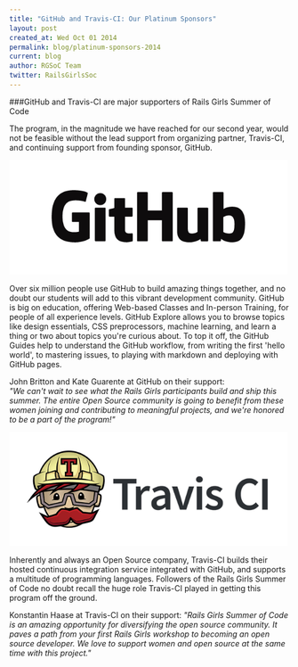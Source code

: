 ```yaml
---
title: "GitHub and Travis-CI: Our Platinum Sponsors"
layout: post
created_at: Wed Oct 01 2014
permalink: blog/platinum-sponsors-2014
current: blog
author: RGSoC Team
twitter: RailsGirlsSoc
---
```


###GitHub and Travis-CI are major supporters of Rails Girls Summer of Code

The program, in the magnitude we have reached for our second year, would not be feasible without the lead support from organizing partner, Travis-CI, and continuing support from founding sponsor, GitHub.

<a href="https://github.com/"><img src="/img/sponsors/github.png" width="500"></a>

Over six million people use GitHub to build amazing things together, and no doubt our students will add to this vibrant development community. GitHub is big on education, offering Web-based Classes and In-person Training, for people of all experience levels. GitHub Explore allows you to browse topics like design essentials, CSS preprocessors, machine learning, and learn a thing or two about topics you're curious about. To top it off, the GitHub Guides help to understand the GitHub workflow, from writing the first 'hello world', to mastering issues, to playing with markdown and deploying with GitHub pages.

John Britton and Kate Guarente at GitHub on their support:  
*"We can't wait to see what the Rails Girls participants build and ship this summer. The entire Open Source community is going to benefit from these women joining and contributing to meaningful projects, and we're honored to be a part of the program!"*

<a href="https://travis-ci.com/"><img src="/img/sponsors/travis-2014.png" width="500"></a>

Inherently and always an Open Source company, Travis-CI builds their hosted continuous integration service integrated with GitHub, and supports a multitude of programming languages. Followers of the Rails Girls Summer of Code no doubt recall the huge role Travis-CI played in getting this program off the ground.

Konstantin Haase at Travis-CI on their support:
*"Rails Girls Summer of Code is an amazing opportunity for diversifying the open source community. It paves a path from your first Rails Girls workshop to becoming an open source developer. We love to support women and open source at the same time with this project."*

